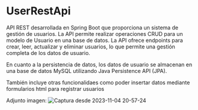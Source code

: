 # UserRestApi


API REST desarrollada en Spring Boot que proporciona un sistema de gestión de usuarios. La API permite realizar operaciones CRUD para un modelo de Usuario en una base de datos.
La API ofrece endpoints para crear, leer, actualizar y eliminar usuarios, lo que permite una gestión completa de los datos de usuario.

En cuanto a la persistencia de datos, los datos de usuario se almacenan en una base de datos MySQL utilizando Java Persistence API (JPA).

También incluye otras funcionalidaes como poder insertar datos mediante formularios html para registrar usuarios

Adjunto imagen:
![Captura desde 2023-11-04 20-57-24](https://github.com/xSpin-e/UserRestApi/assets/98320056/e706ff49-0765-4205-89ad-6eeb3c9f3be3)
